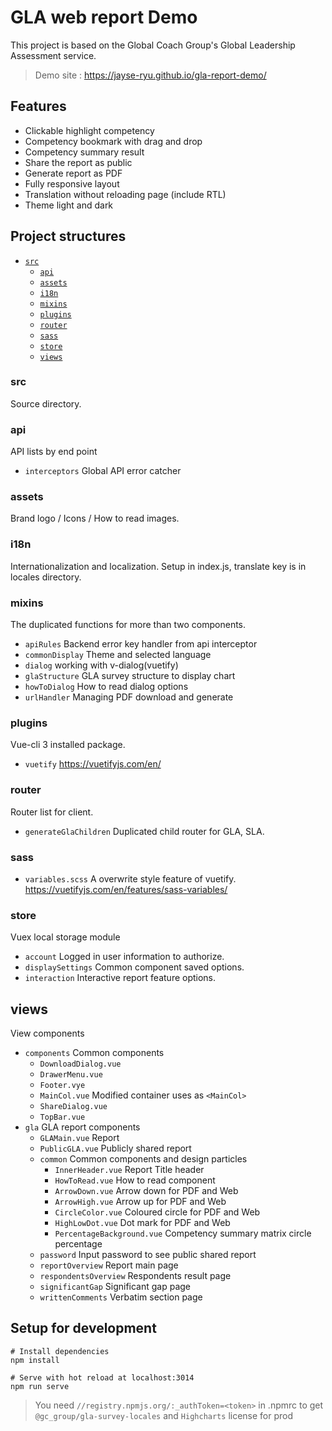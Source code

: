 # GLA web report Demo
This project is based on the Global Coach Group's Global Leadership Assessment service.
> Demo site : https://jayse-ryu.github.io/gla-report-demo/

## Features
- Clickable highlight competency
- Competency bookmark with drag and drop
- Competency summary result
- Share the report as public
- Generate report as PDF
- Fully responsive layout
- Translation without reloading page (include RTL)
- Theme light and dark

## Project structures
- [`src`](#src)
  - [`api`](#api)
  - [`assets`](#assets)
  - [`i18n`](#i18n)
  - [`mixins`](#mixins)
  - [`plugins`](#plugins)
  - [`router`](#router)
  - [`sass`](#sass)
  - [`store`](#store)
  - [`views`](#views)

### src
Source directory.

### api
API lists by end point
- `interceptors` Global API error catcher

### assets
Brand logo / Icons / How to read images.

### i18n
Internationalization and localization.
Setup in index.js, translate key is in locales directory.

### mixins
The duplicated functions for more than two components.
- `apiRules` Backend error key handler from api interceptor
- `commonDisplay` Theme and selected language
- `dialog` working with v-dialog(vuetify)
- `glaStructure` GLA survey structure to display chart
- `howToDialog` How to read dialog options
- `urlHandler` Managing PDF download and generate

### plugins
Vue-cli 3 installed package.
- `vuetify` https://vuetifyjs.com/en/

### router
Router list for client.
- `generateGlaChildren` Duplicated child router for GLA, SLA.

### sass
- `variables.scss` A overwrite style feature of vuetify. https://vuetifyjs.com/en/features/sass-variables/

### store
Vuex local storage module
- `account` Logged in user information to authorize.
- `displaySettings` Common component saved options.
- `interaction` Interactive report feature options.

## views
View components
- `components` Common components
  - `DownloadDialog.vue`
  - `DrawerMenu.vue`
  - `Footer.vye`
  - `MainCol.vue` Modified container uses as `<MainCol>`
  - `ShareDialog.vue`
  - `TopBar.vue`
- `gla` GLA report components
  - `GLAMain.vue` Report
  - `PublicGLA.vue` Publicly shared report
  - `common` Common components and design particles
    - `InnerHeader.vue` Report Title header
    - `HowToRead.vue` How to read component
    - `ArrowDown.vue` Arrow down for PDF and Web
    - `ArrowHigh.vue` Arrow up for PDF and Web
    - `CircleColor.vue` Coloured circle for PDF and Web
    - `HighLowDot.vue` Dot mark for PDF and Web
    - `PercentageBackground.vue` Competency summary matrix circle percentage
  - `password` Input password to see public shared report
  - `reportOverview` Report main page
  - `respondentsOverview` Respondents result page
  - `significantGap` Significant gap page
  - `writtenComments` Verbatim section page

## Setup for development
```
# Install dependencies
npm install

# Serve with hot reload at localhost:3014
npm run serve
```
> You need `//registry.npmjs.org/:_authToken=<token>` in .npmrc to get `@gc_group/gla-survey-locales` and `Highcharts` license for prod
